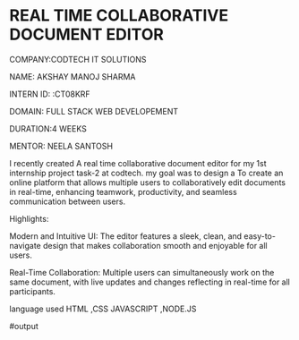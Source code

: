 # REAL TIME COLLABORATIVE DOCUMENT EDITOR

COMPANY:CODTECH IT SOLUTIONS

NAME: AKSHAY MANOJ SHARMA

INTERN ID: :CT08KRF

DOMAIN: FULL STACK WEB DEVELOPEMENT

DURATION:4 WEEKS

MENTOR: NEELA SANTOSH

I recently created A real time  collaborative document editor  for my 1st internship project task-2 at codtech. my goal was to design a
To create an online platform that allows multiple users to collaboratively edit documents in real-time, enhancing teamwork, productivity, and seamless communication between users.

Highlights:

Modern and Intuitive UI: The editor features a sleek, clean, and easy-to-navigate design that makes collaboration smooth and enjoyable for all users.

Real-Time Collaboration: Multiple users can simultaneously work on the same document, with live updates and changes reflecting in real-time for all participants.

language used
HTML ,CSS JAVASCRIPT ,NODE.JS 

#output
